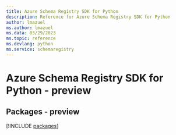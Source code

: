 ```yaml
---
title: Azure Schema Registry SDK for Python
description: Reference for Azure Schema Registry SDK for Python
author: lmazuel
ms.author: lmazuel
ms.data: 03/29/2023
ms.topic: reference
ms.devlang: python
ms.service: schemaregistry
---
```

# Azure Schema Registry SDK for Python - preview
## Packages - preview
[!INCLUDE [packages](schema-registry-index.md)]